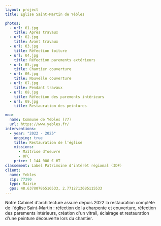 ```yaml
---
layout: project
title: Eglise Saint-Martin de Yèbles

photos:
  - url: 01.jpg
    title: Après travaux
  - url: 02.jpg
    title: Avant travaux
  - url: 03.jpg
    title: Réfection toiture
  - url: 04.jpg
    title: Réfection parements extérieurs
  - url: 05.jpg
    title: Chantier couverture
  - url: 06.jpg
    title: Nouvelle couverture
  - url: 07.jpg
    title: Pendant travaux
  - url: 08.jpg
    title: Réfection des parements intérieurs
  - url: 09.jpg
    title: Restauration des peintures

moa:
  name: Commune de Yèbles (77)
  url: https://www.yebles.fr/
interventions:
  - year: "2022 - 2025"
    ongoing: true
    title: Restauration de l’église
    missions:
      - Maîtrise d"oeuvre
      - OPC
    price: 1 144 000 € HT
classement: Label Patrimoine d'intérêt régional (IDF)
client:
  name: Yebles
  zip: 77390
  type: Mairie
  gps: 48.63780786516533, 2.7712713685115533
---
```


Notre Cabinet d'architecture assure depuis 2022 la restauration complète de
l'église Saint-Martin : réfection de la charpente et couverture, réfection des
parements intérieurs, création d'un vitrail, éclairage et restauration d'une
peinture découverte lors du chantier.
